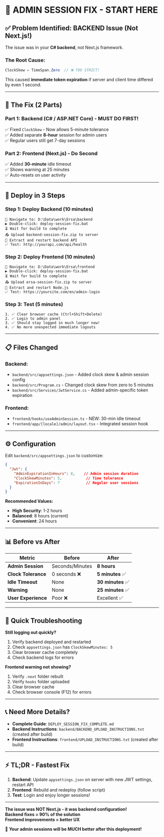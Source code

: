 # 🚨 ADMIN SESSION FIX - START HERE

## ✅ Problem Identified: BACKEND Issue (Not Next.js!)

The issue was in your **C# backend**, not Next.js framework.

### The Root Cause:
```csharp
ClockSkew = TimeSpan.Zero  // ❌ TOO STRICT!
```

This caused **immediate token expiration** if server and client time differed by even 1 second.

---

## 🎯 The Fix (2 Parts)

### Part 1: Backend (C# / ASP.NET Core) - **MUST DO FIRST!**
✅ Fixed `ClockSkew` - Now allows 5-minute tolerance  
✅ Added separate **8-hour** session for admin users  
✅ Regular users still get 7-day sessions  

### Part 2: Frontend (Next.js) - **Do Second**
✅ Added **30-minute** idle timeout  
✅ Shows warning at 25 minutes  
✅ Auto-resets on user activity  

---

## 🚀 Deploy in 3 Steps

### Step 1: Deploy Backend (10 minutes)

```
📂 Navigate to: D:\Data\work\Ersa\backend
▶️ Double-click: deploy-session-fix.bat
⏳ Wait for build to complete
📤 Upload backend-session-fix.zip to server
🔄 Extract and restart backend API
✅ Test: http://yourapi.com/api/health
```

### Step 2: Deploy Frontend (10 minutes)

```
📂 Navigate to: D:\Data\work\Ersa\frontend
▶️ Double-click: deploy-session-fix.bat
⏳ Wait for build to complete
📤 Upload ersa-session-fix.zip to server
🔄 Extract and restart Node.js
✅ Test: https://yoursite.com/en/admin-login
```

### Step 3: Test (5 minutes)

```
1. ✅ Clear browser cache (Ctrl+Shift+Delete)
2. ✅ Login to admin panel
3. ✅ Should stay logged in much longer now!
4. ✅ No more unexpected immediate logouts
```

---

## 📋 Files Changed

### Backend:
- `backend/src/appsettings.json` - Added clock skew & admin session config
- `backend/src/Program.cs` - Changed clock skew from zero to 5 minutes
- `backend/src/Services/JwtService.cs` - Added admin-specific token expiration

### Frontend:
- `frontend/hooks/useAdminSession.ts` - NEW: 30-min idle timeout
- `frontend/app/[locale]/admin/layout.tsx` - Integrated session hook

---

## ⚙️ Configuration

Edit `backend/src/appsettings.json` to customize:

```json
{
  "Jwt": {
    "AdminExpirationInHours": 8,    // Admin session duration
    "ClockSkewMinutes": 5,           // Time tolerance
    "ExpirationInDays": 7            // Regular user sessions
  }
}
```

**Recommended Values:**
- **High Security**: 1-2 hours
- **Balanced**: 8 hours (current)
- **Convenient**: 24 hours

---

## 📊 Before vs After

| Metric | Before | After |
|--------|--------|-------|
| **Admin Session** | Seconds/Minutes | **8 hours** |
| **Clock Tolerance** | 0 seconds ❌ | **5 minutes** ✅ |
| **Idle Timeout** | None | **30 minutes** ✅ |
| **Warning** | None | **25 minutes** ✅ |
| **User Experience** | Poor ❌ | Excellent ✅ |

---

## 🔧 Quick Troubleshooting

**Still logging out quickly?**
1. Verify backend deployed and restarted
2. Check `appsettings.json` has `ClockSkewMinutes: 5`
3. Clear browser cache completely
4. Check backend logs for errors

**Frontend warning not showing?**
1. Verify `.next` folder rebuilt
2. Verify `hooks` folder uploaded
3. Clear browser cache
4. Check browser console (F12) for errors

---

## 📞 Need More Details?

- **Complete Guide**: `DEPLOY_SESSION_FIX_COMPLETE.md`
- **Backend Instructions**: `backend/BACKEND_UPLOAD_INSTRUCTIONS.txt` (created after build)
- **Frontend Instructions**: `frontend/UPLOAD_INSTRUCTIONS.txt` (created after build)

---

## ⚡ TL;DR - Fastest Fix

1. **Backend**: Update `appsettings.json` on server with new JWT settings, restart API
2. **Frontend**: Rebuild and redeploy (follow script)
3. **Test**: Login and enjoy longer sessions!

---

**The issue was NOT Next.js - it was backend configuration!**  
**Backend fixes = 90% of the solution**  
**Frontend improvements = better UX**

🎉 **Your admin sessions will be MUCH better after this deployment!**

